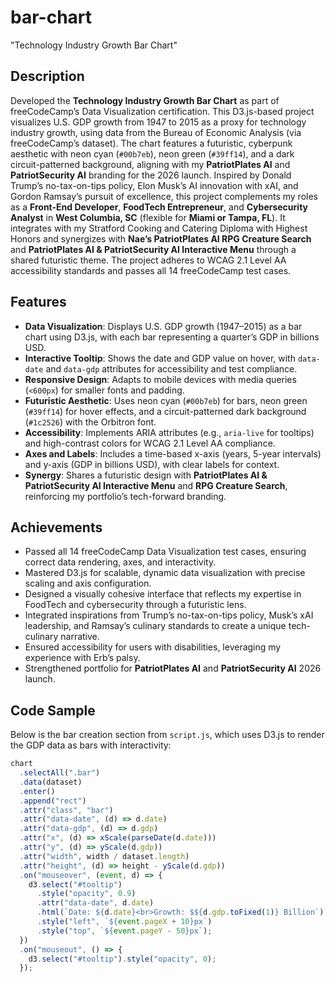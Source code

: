 # bar-chart
"Technology Industry Growth Bar Chart"

## Description
Developed the **Technology Industry Growth Bar Chart** as part of freeCodeCamp’s Data Visualization certification. This D3.js-based project visualizes U.S. GDP growth from 1947 to 2015 as a proxy for technology industry growth, using data from the Bureau of Economic Analysis (via freeCodeCamp’s dataset). The chart features a futuristic, cyberpunk aesthetic with neon cyan (`#00b7eb`), neon green (`#39ff14`), and a dark circuit-patterned background, aligning with my **PatriotPlates AI** and **PatriotSecurity AI** branding for the 2026 launch. Inspired by Donald Trump’s no-tax-on-tips policy, Elon Musk’s AI innovation with xAI, and Gordon Ramsay’s pursuit of excellence, this project complements my roles as a **Front-End Developer**, **FoodTech Entrepreneur**, and **Cybersecurity Analyst** in **West Columbia, SC** (flexible for **Miami or Tampa, FL**). It integrates with my Stratford Cooking and Catering Diploma with Highest Honors and synergizes with **Nae’s PatriotPlates AI RPG Creature Search** and **PatriotPlates AI & PatriotSecurity AI Interactive Menu** through a shared futuristic theme. The project adheres to WCAG 2.1 Level AA accessibility standards and passes all 14 freeCodeCamp test cases.

## Features
- **Data Visualization**: Displays U.S. GDP growth (1947–2015) as a bar chart using D3.js, with each bar representing a quarter’s GDP in billions USD.
- **Interactive Tooltip**: Shows the date and GDP value on hover, with `data-date` and `data-gdp` attributes for accessibility and test compliance.
- **Responsive Design**: Adapts to mobile devices with media queries (`<600px`) for smaller fonts and padding.
- **Futuristic Aesthetic**: Uses neon cyan (`#00b7eb`) for bars, neon green (`#39ff14`) for hover effects, and a circuit-patterned dark background (`#1c2526`) with the Orbitron font.
- **Accessibility**: Implements ARIA attributes (e.g., `aria-live` for tooltips) and high-contrast colors for WCAG 2.1 Level AA compliance.
- **Axes and Labels**: Includes a time-based x-axis (years, 5-year intervals) and y-axis (GDP in billions USD), with clear labels for context.
- **Synergy**: Shares a futuristic design with **PatriotPlates AI & PatriotSecurity AI Interactive Menu** and **RPG Creature Search**, reinforcing my portfolio’s tech-forward branding.

## Achievements
- Passed all 14 freeCodeCamp Data Visualization test cases, ensuring correct data rendering, axes, and interactivity.
- Mastered D3.js for scalable, dynamic data visualization with precise scaling and axis configuration.
- Designed a visually cohesive interface that reflects my expertise in FoodTech and cybersecurity through a futuristic lens.
- Integrated inspirations from Trump’s no-tax-on-tips policy, Musk’s xAI leadership, and Ramsay’s culinary standards to create a unique tech-culinary narrative.
- Ensured accessibility for users with disabilities, leveraging my experience with Erb’s palsy.
- Strengthened portfolio for **PatriotPlates AI** and **PatriotSecurity AI** 2026 launch.

## Code Sample
Below is the bar creation section from `script.js`, which uses D3.js to render the GDP data as bars with interactivity:
```javascript
chart
  .selectAll(".bar")
  .data(dataset)
  .enter()
  .append("rect")
  .attr("class", "bar")
  .attr("data-date", (d) => d.date)
  .attr("data-gdp", (d) => d.gdp)
  .attr("x", (d) => xScale(parseDate(d.date)))
  .attr("y", (d) => yScale(d.gdp))
  .attr("width", width / dataset.length)
  .attr("height", (d) => height - yScale(d.gdp))
  .on("mouseover", (event, d) => {
    d3.select("#tooltip")
      .style("opacity", 0.9)
      .attr("data-date", d.date)
      .html(`Date: ${d.date}<br>Growth: $${d.gdp.toFixed(1)} Billion`)
      .style("left", `${event.pageX + 10}px`)
      .style("top", `${event.pageY - 50}px`);
  })
  .on("mouseout", () => {
    d3.select("#tooltip").style("opacity", 0);
  });
